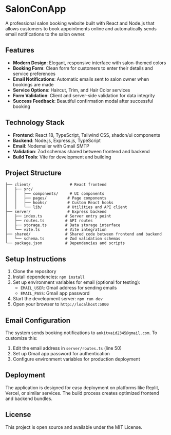 # SalonConApp

A professional salon booking website built with React and Node.js that allows customers to book appointments online and automatically sends email notifications to the salon owner.

## Features

- **Modern Design**: Elegant, responsive interface with salon-themed colors
- **Booking Form**: Clean form for customers to enter their details and service preferences
- **Email Notifications**: Automatic emails sent to salon owner when bookings are made
- **Service Options**: Haircut, Trim, and Hair Color services
- **Form Validation**: Client and server-side validation for data integrity
- **Success Feedback**: Beautiful confirmation modal after successful booking

## Technology Stack

- **Frontend**: React 18, TypeScript, Tailwind CSS, shadcn/ui components
- **Backend**: Node.js, Express.js, TypeScript
- **Email**: Nodemailer with Gmail SMTP
- **Validation**: Zod schemas shared between frontend and backend
- **Build Tools**: Vite for development and building

## Project Structure

```
├── client/                 # React frontend
│   ├── src/
│   │   ├── components/     # UI components
│   │   ├── pages/         # Page components
│   │   ├── hooks/         # Custom React hooks
│   │   └── lib/           # Utilities and API client
├── server/                # Express backend
│   ├── index.ts          # Server entry point
│   ├── routes.ts         # API routes
│   ├── storage.ts        # Data storage interface
│   └── vite.ts           # Vite integration
├── shared/               # Shared code between frontend and backend
│   └── schema.ts         # Zod validation schemas
└── package.json          # Dependencies and scripts
```

## Setup Instructions

1. Clone the repository
2. Install dependencies: `npm install`
3. Set up environment variables for email (optional for testing):
   - `EMAIL_USER`: Gmail address for sending emails
   - `EMAIL_PASS`: Gmail app password
4. Start the development server: `npm run dev`
5. Open your browser to `http://localhost:5000`

## Email Configuration

The system sends booking notifications to `ankitvaid2345@gmail.com`. To customize this:

1. Edit the email address in `server/routes.ts` (line 50)
2. Set up Gmail app password for authentication
3. Configure environment variables for production deployment

## Deployment

The application is designed for easy deployment on platforms like Replit, Vercel, or similar services. The build process creates optimized frontend and backend bundles.

## License

This project is open source and available under the MIT License.